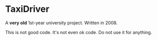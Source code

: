 TaxiDriver
==========

A __very old__ 1st-year university project. Written in 2008.

This is not good code. It's not even ok code. Do not use it for anything. 
